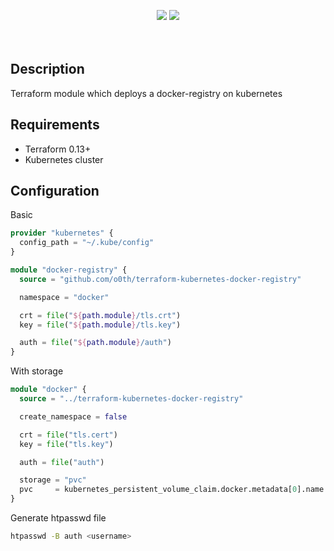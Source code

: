 <br /><br />
<div align="center">
  <img src="https://img.shields.io/badge/module-terraform--kubernetes--docker--registry-blue?style=for-the-badge&logo=terraform" />
  <img src="https://img.shields.io/github/v/tag/o0th/terraform-kubernetes-docker-registry?style=for-the-badge" />
</div>
<br /><br />


## Description

Terraform module which deploys a docker-registry on kubernetes

## Requirements

* Terraform 0.13+
* Kubernetes cluster

## Configuration

Basic

```terraform
provider "kubernetes" {
  config_path = "~/.kube/config"
}

module "docker-registry" {
  source = "github.com/o0th/terraform-kubernetes-docker-registry"

  namespace = "docker"

  crt = file("${path.module}/tls.crt")
  key = file("${path.module}/tls.key")

  auth = file("${path.module}/auth")
}
```

With storage

```terraform
module "docker" {
  source = "../terraform-kubernetes-docker-registry"

  create_namespace = false

  crt = file("tls.cert")
  key = file("tls.key")

  auth = file("auth")

  storage = "pvc"
  pvc     = kubernetes_persistent_volume_claim.docker.metadata[0].name
}
```

Generate htpasswd file

```bash
htpasswd -B auth <username>
```
